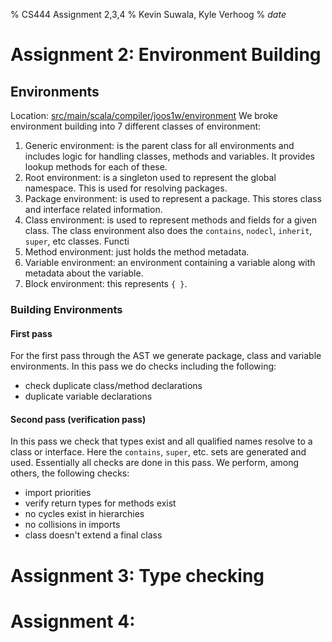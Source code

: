 % CS444 Assignment 2,3,4
% Kevin Suwala, Kyle Verhoog
% $date$

# Assignment 2: Environment Building

## Environments
Location: [src/main/scala/compiler/joos1w/environment](https://git.uwaterloo.ca/kgsuwala/cs444-w19-vei/tree/a4/src/main/scala/compiler/joos1w/environment)
We broke environment building into 7 different classes of environment:

1) Generic environment: is the parent class for all environments and includes
logic for handling classes, methods and variables. It provides lookup methods
for each of these.
2) Root environment: is a singleton used to represent the global namespace.
This is used for resolving packages.
3) Package environment: is used to represent a package. This stores class
and interface related information.
4) Class environment: is used to represent methods and fields for a given
class. The class environment also does the `contains`, `nodecl`, `inherit`,
`super`, etc classes. Functi
5) Method environment: just holds the method metadata.
6) Variable environment: an environment containing a variable along with
metadata about the variable.
7) Block environment: this represents `{ }`.

### Building Environments
#### First pass
For the first pass through the AST we generate package, class and variable
environments. In this pass we do checks including the following:
- check duplicate class/method declarations
- duplicate variable declarations

#### Second pass (verification pass)
In this pass we check that types exist and all qualified names resolve to a
class or interface. Here the `contains`, `super`, etc. sets are generated and
used. Essentially all checks are done in this pass. We perform, among others,
the following checks:

- import priorities
- verify return types for methods exist
- no cycles exist in hierarchies
- no collisions in imports
- class doesn't extend a final class

# Assignment 3: Type checking


# Assignment 4:

